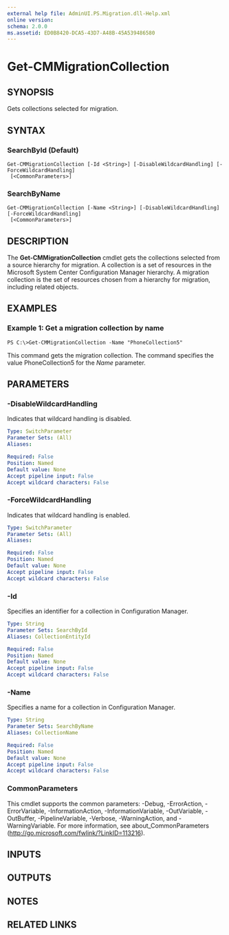 ```yaml
---
external help file: AdminUI.PS.Migration.dll-Help.xml
online version: 
schema: 2.0.0
ms.assetid: ED0B8420-DCA5-43D7-A48B-45A539486580
---
```


# Get-CMMigrationCollection

## SYNOPSIS
Gets collections selected for migration.

## SYNTAX

### SearchById (Default)
```
Get-CMMigrationCollection [-Id <String>] [-DisableWildcardHandling] [-ForceWildcardHandling]
 [<CommonParameters>]
```

### SearchByName
```
Get-CMMigrationCollection [-Name <String>] [-DisableWildcardHandling] [-ForceWildcardHandling]
 [<CommonParameters>]
```

## DESCRIPTION
The **Get-CMMigrationCollection** cmdlet gets the collections selected from a source hierarchy for migration.
A collection is a set of resources in the Microsoft System Center Configuration Manager hierarchy.
A migration collection is the set of resources chosen from a hierarchy for migration, including related objects.

## EXAMPLES

### Example 1: Get a migration collection by name
```
PS C:\>Get-CMMigrationCollection -Name "PhoneCollection5"
```

This command gets the migration collection.
The command specifies the value PhoneCollection5 for the *Name* parameter.

## PARAMETERS

### -DisableWildcardHandling
Indicates that wildcard handling is disabled.

```yaml
Type: SwitchParameter
Parameter Sets: (All)
Aliases: 

Required: False
Position: Named
Default value: None
Accept pipeline input: False
Accept wildcard characters: False
```

### -ForceWildcardHandling
Indicates that wildcard handling is enabled.

```yaml
Type: SwitchParameter
Parameter Sets: (All)
Aliases: 

Required: False
Position: Named
Default value: None
Accept pipeline input: False
Accept wildcard characters: False
```

### -Id
Specifies an identifier for a collection in Configuration Manager.

```yaml
Type: String
Parameter Sets: SearchById
Aliases: CollectionEntityId

Required: False
Position: Named
Default value: None
Accept pipeline input: False
Accept wildcard characters: False
```

### -Name
Specifies a name for a collection in Configuration Manager.

```yaml
Type: String
Parameter Sets: SearchByName
Aliases: CollectionName

Required: False
Position: Named
Default value: None
Accept pipeline input: False
Accept wildcard characters: False
```

### CommonParameters
This cmdlet supports the common parameters: -Debug, -ErrorAction, -ErrorVariable, -InformationAction, -InformationVariable, -OutVariable, -OutBuffer, -PipelineVariable, -Verbose, -WarningAction, and -WarningVariable. For more information, see about_CommonParameters (http://go.microsoft.com/fwlink/?LinkID=113216).

## INPUTS

## OUTPUTS

## NOTES

## RELATED LINKS


